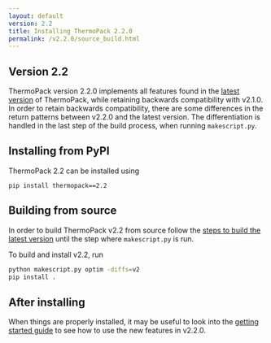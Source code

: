 ```yaml
---
layout: default
version: 2.2
title: Installing ThermoPack 2.2.0
permalink: /v2.2.0/source_build.html
---
```


## Version 2.2
ThermoPack version 2.2.0 implements all features found in the [latest version](/thermopack/) of ThermoPack, while retaining
backwards compatibility with v2.1.0. In order to retain backwards compatibility, there are some differences in 
the return patterns between v2.2.0 and the latest version. The differentiation is handled in the last step of the build process,
when running `makescript.py`.

## Installing from PyPI

ThermoPack 2.2 can be installed using
```
pip install thermopack==2.2
```

## Building from source

In order to build ThermoPack v2.2 from source follow the [steps to build the latest version](/thermopack/vcurrent/source_build.html) 
until the step where `makescript.py` is run.

To build and install v2.2, run

```bash
python makescript.py optim -diffs=v2
pip install .
```

## After installing
When things are properly installed, it may be useful to look into the [getting started guide](/thermopack/v2.2.0/getting_started.html)
to see how to use the new features in v2.2.0.